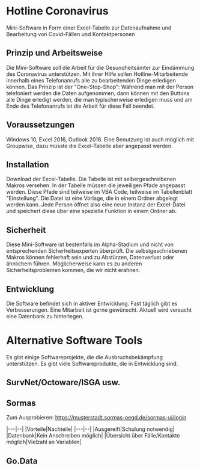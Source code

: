 # Hotline Coronavirus
Mini-Software in Form einer Excel-Tabelle zur Datenaufnahme und Bearbeitung von Covid-Fällen und Kontaktpersonen

## Prinzip und Arbeitsweise
Die Mini-Software soll die Arbeit für die Gesundheitsämter zur Eindämmung des Coronavirus unterstützen. Mit ihrer Hilfe sollen Hotline-Mitarbeitende innerhalb eines Telefonanrufs alle zu bearbeitenden Dinge erledigen können. Das Prinzip ist der "One-Stop-Shop": Während man mit der Person telefoniert werden die Daten aufgenommen, dann können mit den Buttons alle Dinge erledigt werden, die man typischerweise erledigen muss und am Ende des Telefonanrufs ist die Arbeit für diese Fall beendet. 

## Voraussetzungen
Windows 10, Excel 2016, Outlook 2016. Eine Benutzung ist auch möglich mit Groupwise, dazu müsste die Excel-Tabelle aber angepasst werden.

## Installation
Download der Excel-Tabelle. Die Tabelle ist mit selbergeschreibenen Makros versehen. 
In der Tabelle müssen die jeweiligen Pfade angepasst werden. Diese Pfade sind teilweise im VBA Code, teilweise im Tabellenblatt "Einstellung". Die Datei ist eine Vorlage, die in einem Ordner abgelegt werden kann. Jede Person öffnet also eine neue Instanz der Excel-Datei und speichert diese über eine spezielle Funktion in einem Ordner ab. 

## Sicherheit
Diese Mini-Software ist bestenfalls im Alpha-Stadium und nicht von entsprechenden Sicherheitsexperten überprüft. Die selbstgeschriebenen Makros können fehlerhaft sein und zu Abstürzen, Datenverlust oder ähnlichem führen. Möglicherweise kann es zu anderen Sicherheitsproblemen kommen, die wir nicht erahnen. 

## Entwicklung
Die Software befindet sich in aktiver Entwicklung. Fast täglich gibt es Verbesserungen. Eine Mitarbeit ist gerne gewünscht. Aktuell wird versucht eine Datenbank zu hinterlegen. 

# Alternative Software Tools
Es gibt einige Softwareprojekte, die die Ausbruchsbekämpfung unterstützen. Es gibt viele Softwareprodukte, die in Entwicklung sind.

## SurvNet/Octoware/ISGA usw.

## Sormas
Zum Ausprobieren: https://musterstadt.sormas-oegd.de/sormas-ui/login 

|---|--|
|Vorteile|Nachteile|
|---|--|
|Ausgereift|Schulung notwendig|
|Datenbank|Kein Anschreiben möglich|
|Übersicht über Fälle/Kontakte möglich|Vielzahl an Variablen|

## Go.Data


